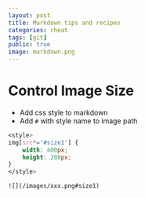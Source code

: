 ```yaml
---
layout: post
title: Markdown tips and recipes
categories: cheat
tags: [git]
public: true
image: markdown.png
---
```


# Control Image Size
- Add css style to markdown 
- Add `#` with style name to image path

```css
<style>
img[src*='#size1'] {
    width: 400px;
    height: 200px;
}
</style>
```

```
![](/images/xxx.png#size1)
```